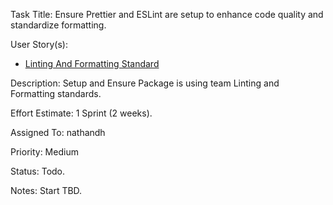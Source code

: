 Task Title: Ensure Prettier and ESLint are setup to enhance code quality and standardize formatting.

User Story(s): 
 * [Linting And Formatting Standard](../story_linting_standard.md)

Description: Setup and Ensure Package is using team Linting and Formatting standards. 

Effort Estimate: 1 Sprint (2 weeks).

Assigned To: nathandh

Priority: Medium

Status: Todo.

Notes: Start TBD.